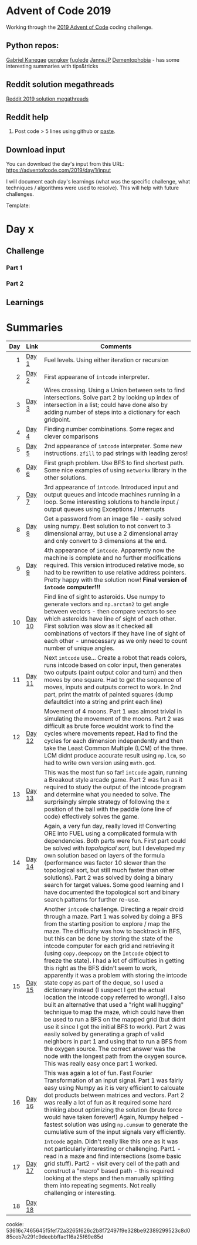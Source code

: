 # Advent of Code 2019

Working through the [2019 Advent of Code](https://adventofcode.com/2019) coding challenge.

## Python repos:

[Gabriel Kanegae](https://github.com/KanegaeGabriel/advent-of-code-2019)
[gengkev](https://github.com/gengkev/adventofcode-2019)
[fuglede](https://github.com/fuglede/adventofcode/tree/master/2019)
[JanneJP](https://github.com/JanneJP/Advent-of-Code-2019)
[Dementophobia](https://github.com/Dementophobia/advent-of-code-2019) - has some interesting summaries with tips&tricks

## Reddit solution megathreads

[Reddit 2019 solution megathreads](https://www.reddit.com/r/adventofcode/wiki/solution_megathreads#wiki_december_2019)

## Reddit help

1. Post code > 5 lines using github or [paste](https://topaz.github.io/paste/).

## Download input

You can download the day's input from this URL: https://adventofcode.com/2019/day/1/input

I will document each day's learnings (what was the specific challenge, what techniques / algorithms were used to resolve). This will help with future challenges.

Template:

# Day x

## Challenge

### Part 1

### Part 2

## Learnings

# Summaries

|  Day | Link               | Comments                                                                                                                                                                                                           |
| ---: | ------------------ | ------------------------------------------------------------------------------------------------------------------------------------------------------------------------------------------------------------------ |
|    1 | [Day 1](2019_1.md) | Fuel levels. Using either iteration or recursion                                                                                                                                                                   |
|    2 | [Day 2](2019_2.md) | First appearane of `intcode` interpreter.                                                                                                                                                                          |
|    3 | [Day 3](2019_3.md) | Wires crossing. Using a Union between sets to find intersections. Solve part 2 by looking up index of intersection in a list; could have done also by adding number of steps into a dictionary for each gridpoint. |
|    4 | [Day 4](2019_4.md) | Finding number combinations. Some regex and clever comparisons                                                                                                                                                     |
|    5 | [Day 5](2019_5.md) | 2nd appearance of `intcode` interpreter. Some new instructions. `zfill` to pad strings with leading zeros!                                                                                                         |
|    6 | [Day 6](2019_6.md) | First graph problem. Use BFS to find shortest path. Some nice examples of using `networkx` library in the other solutions.                                                                                         |
|    7 | [Day 7](2019_7.md) | 3rd appearance of `intcode`. Introduced input and output queues and intcode machines running in a loop. Some interesting solutions to handle input / output queues using Exceptions / Interrupts                   |
| 8 | [Day 8](2019_8.md) | Get a password from an image file - easily solved using numpy. Best solution to not convert to 3 dimensional array, but use a 2 dimensional array and only convert to 3 dimensions at the end. |
| 9 | [Day 9](2019_9.md) | 4th appearance of `intcode`. Apparently now the machine is complete and no further modifications required. This version introduced relative mode, so had to be rewritten to use relative address pointers. Pretty happy with the solution now! **Final version of `intcode` computer!!!**|
| 10 | [Day 10](2019_10.md) | Find line of sight to asteroids. Use numpy to generate vectors and `np.arctan2` to get angle between vectors - then compare vectors to see which asteroids have line of sight of each other. First solution was slow as it checked all combinations of vectors if they have line of sight of each other - unnecessary as we only need to count number of unique angles. |
| 11 | [Day 11](2019_11.md) | Next `intcode` use... Create a robot that reads colors, runs intcode based on color input, then generates two outputs (paint output color and turn) and then moves by one square. Had to get the sequence of moves, inputs and outputs correct to work. In 2nd part, print the matrix of painted squares (dump defaultdict into a string and print each line) |
| 12 | [Day 12](2019_12.md) | Movement of 4 moons. Part 1 was almost trivial in simulating the movement of the moons. Part 2 was difficult as brute force wouldnt work to find the cycles where movements repeat. Had to find the cycles for each dimension independently and then take the Least Common Multiple (LCM) of the three. LCM didnt produce accurate result using `np.lcm`, so had to write own version using `math.gcd`.  |
| 13 | [Day 13](2019_13.md) | This was the most fun so far! `intcode` again, running a Breakout style arcade game. Part 2 was fun as it required to study the output of the intcode program and determine what you needed to solve. The surprisingly simple strategy of following the x position of the ball with the paddle (one line of code) effectively solves the game. |
| 14 | [Day 14](2019_14.md) | Again, a very fun day, really loved it! Converting ORE into FUEL using a complicated formula with dependencies. Both parts were fun. First part could be solved with _topological sort_, but I developed my own solution based on layers of the formula (performance was factor 10 slower than the topological sort, but still much faster than other solutions). Part 2 was solved by doing a binary search for target values. Some good learning and I have documented the topological sort and binary search patterns for further re-use. |
| 15 | [Day 15](2019_15.md) | Another `intcode` challenge. Directing a repair droid through a maze. Part 1 was solved by doing a BFS from the starting position to explore / map the maze. The difficulty was how to backtrack in BFS, but this can be done by storing the state of the intcode computer for each grid and retrieving it (using `copy.deepcopy` on the `Intcode` object to freeze the state). I had a lot of difficulties in getting this right as the BFS didn't seem to work, apparently it was a problem with storing the intcode state copy as part of the deque, so I used a dictionary instead (I suspect I got the actual location the intcode copy referred to wrong!). I also built an alternative that used a "right wall hugging" technique to map the maze, which could have then be used to run a BFS on the mapped grid (but didnt use it since I got the initial BFS to work). Part 2 was easily solved by generating a graph of valid neighbors in part 1 and using that to run a BFS from the oxygen source. The correct answer was the node with the longest path from the oxygen source. This was really easy once part 1 worked. |
| 16 | [Day 16](2019_16.md) | This was again a lot of fun. Fast Fourier Transformation of an input signal. Part 1 was fairly easy using Numpy as it is very efficient to calcuate dot products between matrices and vectors. Part 2 was really a lot of fun as it required some hard thinking about optimizing the solution (brute force would have taken forever!) Again, Numpy helped - fastest solution was using `np.cumsum` to generate the cumulative sum of the input signals very efficiently. |
| 17 | [Day 17](2019_17.md) | `Intcode` again. Didn't really like this one as it was not particularly interesting or challenging. Part1 - read in a maze and find intersections (some basic grid stuff). Part2 - visit every cell of the path and construct a "macro" based path - this required looking at the steps and then manually splitting them into repeating segments. Not really challenging or interesting.  |
| 18 | [Day 18](2019_18.md) |   |


cookie: 53616c7465645f5fef72a3265f626c2b8f72497f9e328be92389299523c8d085ceb7e291c9deebbffac116a25f69e85d

